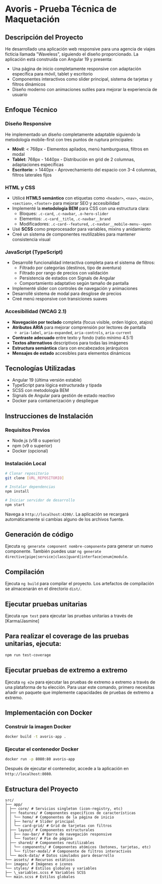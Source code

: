 # Avoris - Prueba Técnica de Maquetación

## Descripción del Proyecto

He desarrollado una aplicación web responsive para una agencia de viajes ficticia llamada "Waveless", siguiendo el diseño proporcionado. La aplicación está construida con Angular 19 y presenta:

- Una página de inicio completamente responsive con adaptación específica para móvil, tablet y escritorio
- Componentes interactivos como slider principal, sistema de tarjetas y filtros dinámicos
- Diseño moderno con animaciones sutiles para mejorar la experiencia de usuario

## Enfoque Técnico

### Diseño Responsive

He implementado un diseño completamente adaptable siguiendo la metodología mobile-first con tres puntos de ruptura principales:

- **Móvil**: < 768px - Elementos apilados, menú hamburguesa, filtros en modal
- **Tablet**: 768px - 1440px - Distribución en grid de 2 columnas, adaptaciones específicas
- **Escritorio**: > 1440px - Aprovechamiento del espacio con 3-4 columnas, filtros laterales fijos

### HTML y CSS

- Utilicé **HTML5 semántico** con etiquetas como `<header>`, `<nav>`, `<main>`, `<section>`, `<footer>` para mejorar SEO y accesibilidad
- Implementé la **metodología BEM** para CSS con una estructura clara:
  - Bloques: `.c-card`, `.c-navbar`, `.o-hero-slider`
  - Elementos: `.c-card__title`, `.c-navbar__brand`
  - Modificadores: `.c-card--featured`, `.c-navbar__mobile-menu--open`
- Usé **SCSS** como preprocesador para variables, mixins y anidamiento
- Creé un sistema de componentes reutilizables para mantener consistencia visual

### JavaScript (TypeScript)

- Desarrollé funcionalidad interactiva completa para el sistema de filtros:
  - Filtrado por categorías (destinos, tipo de aventura)
  - Filtrado por rango de precios con validación
  - Persistencia de estados con Signals de Angular
  - Comportamiento adaptativo según tamaño de pantalla
- Implementé slider con controles de navegación y animaciones
- Desarrollé sistema de modal para desglose de precios
- Creé menú responsive con transiciones suaves

### Accesibilidad (WCAG 2.1)

- **Navegación por teclado** completa (focus visible, orden lógico, atajos)
- **Atributos ARIA** para mejorar comprensión por lectores de pantalla
  - `aria-label`, `aria-expanded`, `aria-controls`, `aria-current`
- **Contraste adecuado** entre texto y fondo (ratio mínimo 4.5:1)
- **Textos alternativos** descriptivos para todas las imágenes
- **Estructura semántica** clara con encabezados jerárquicos
- **Mensajes de estado** accesibles para elementos dinámicos

## Tecnologías Utilizadas

- Angular 19 (última versión estable)
- TypeScript para lógica estructurada y tipada
- SCSS con metodología BEM
- Signals de Angular para gestión de estado reactivo
- Docker para containerización y despliegue

## Instrucciones de Instalación

### Requisitos Previos

- Node.js (v18 o superior)
- npm (v9 o superior)
- Docker (opcional)

### Instalación Local

```bash
# Clonar repositorio
git clone [URL_REPOSITORIO]

# Instalar dependencias
npm install

# Iniciar servidor de desarrollo
npm start
```

Navega a `http://localhost:4200/`. La aplicación se recargará automáticamente si cambias alguno de los archivos fuente.

## Generación de código

Ejecuta `ng generate component nombre-componente` para generar un nuevo componente. También puedes usar `ng generate directive|pipe|service|class|guard|interface|enum|module`.

## Compilación

Ejecuta `ng build` para compilar el proyecto. Los artefactos de compilación se almacenarán en el directorio `dist/`.

## Ejecutar pruebas unitarias

Ejecuta `npm test` para ejecutar las pruebas unitarias a través de [Karma/Jasmine]

## Para realizar el coverage de las pruebas unitarias, ejecuta:

```bash
npm run test-coverage
```

## Ejecutar pruebas de extremo a extremo

Ejecuta `ng e2e` para ejecutar las pruebas de extremo a extremo a través de una plataforma de tu elección. Para usar este comando, primero necesitas añadir un paquete que implemente capacidades de pruebas de extremo a extremo.

## Implementación con Docker

### Construir la imagen Docker

```bash
docker build -t avoris-app .
```

### Ejecutar el contenedor Docker

```bash
docker run -p 8080:80 avoris-app
```

Después de ejecutar el contenedor, accede a la aplicación en `http://localhost:8080`.

## Estructura del Proyecto

    src/
    ├── app/
    │ ├── core/ # Servicios singleton (icon-registry, etc)
    │ ├── features/ # Componentes específicos de características
    │ │ └── home/ # Componentes de la página de inicio
    │ │ ├── hero/ # Slider principal
    │ │ └── card-grid/ # Grid de tarjetas con filtros
    │ ├── layout/ # Componentes estructurales
    │ │ ├── nav-bar/ # Barra de navegación responsive
    │ │ └── footer/ # Pie de página
    │ ├── shared/ # Componentes reutilizables
    │ │ └── components/ # Componentes atómicos (botones, tarjetas, etc)
    │ │ └── filter-modal/ # Componente de filtros interactivos
    │ └── mock-data/ # Datos simulados para desarrollo
    └── assets/ # Recursos estáticos
    ├── images/ # Imágenes e iconos
    └── styles/ # Estilos globales y variables
    ├── \_variables.scss # Variables SCSS
    └── main.scss # Estilos globales
